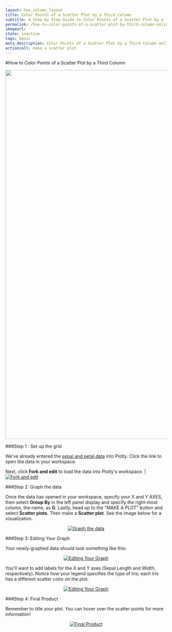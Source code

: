 ```yaml
---
layout: two_column_layout
title: Color Points of a Scatter Plot by a Third Column
subtitle: A Step by Step Guide to Color Points of a Scatter Plot by a Third Column
permalink: /how-to-color-points-of-a-scatter-plot-by-third-column-online
imageurl: 
state: inactive
tags: basic
meta_description: Color Points of a Scatter Plot by a Third Column online and for free with Plotly
actioncall: make a scatter plot
---
```


#How to Color Points of a Scatter Plot by a Third Column

<div>
    <a href="https://plot.ly/~Dreamshot/3251" target="_blank" title="Iris Plant Traits, by Type" style="display: block; text-align: center;"><img src="https://plot.ly/~Dreamshot/3251.png" alt="Iris Plant Traits, by Type" style="max-width: 100%;width: 1154px;"  width="1154" onerror="this.onerror=null;this.src='https://plot.ly/404.png';" /></a>
    <script data-plotly="Dreamshot:3251" src="https://plot.ly/embed.js" async></script>
</div>

###Step 1 : Set up the grid

We’ve already entered the [sepal and petal data](https://plot.ly/~Dreamshot/3249) into Plotly. 
Click the link to open the data in your workspace. 

Next, click **Fork and edit** to load the data into Plotly's workspace. | <a href="http://imgur.com/FKZKylI"><img src="http://i.imgur.com/FKZKylI.png" title="Fork and edit" /></a>

###Step 2: Graph the data

Once the data has opened in your workspace, specify your X and Y AXES, then select **Group By** in the left panel display and specify the right-most column, the name, as **G**. Lastly, head up to the "MAKE A PLOT" button and select **Scatter plots**. Then make a **Scatter plot**. See the image below for a visualization. 

<center><a href="http://imgur.com/QBU8Y5D"><img src="http://i.imgur.com/QBU8Y5D.png" title="Graph the data" /></a></center>

###Step 3: Editing Your Graph

Your newly-graphed data should look something like this:

<center><a href="http://imgur.com/cxEk2ST"><img src="http://i.imgur.com/cxEk2ST.png" title="Editing Your Graph" /></a></center>

You'll want to add labels for the X and Y axes (Sepal Length and Width, respectively). Notice how your legend specifies the type of Iris; each Iris has a different scatter color on the plot.

<center><a href="http://imgur.com/byvVi9M"><img src="http://i.imgur.com/byvVi9M.png" title="Editing Your Graph" /></a></center>

###Step 4: Final Product

Remember to title your plot. You can hover over the scatter points for more information!

<center><a href="http://imgur.com/G0vyKpj"><img src="http://i.imgur.com/G0vyKpj.png" title="Final Product" /></a></center>
